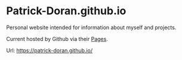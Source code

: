 # Patrick-Doran.github.io

Personal website intended for information about myself and projects.

Current hosted by Github via their [Pages](https://pages.github.com/]). 

Url: https://patrick-doran.github.io/
